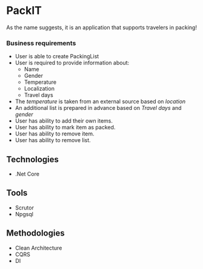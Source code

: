 # PackIT

As the name suggests, it is an application that supports travelers in packing!

### Business requirements

* User is able to create PackingList
* User is required to provide information about:
  * Name
  * Gender
  * Temperature
  * Localization
  * Travel days
* The *temperature* is taken from an external source based on *location*
* An additional list is prepared in advance based on *Travel days* and *gender*
* User has ability to add their own items.
* User has ability to mark item as packed.
* User has ability to remove item.
* User has ability to remove list.

## Technologies

* .Net Core

## Tools

* Scrutor
* Npgsql

## Methodologies

* Clean Architecture
* CQRS
* DI
